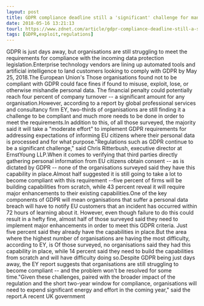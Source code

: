 ```yaml
---
layout: post
title: GDPR compliance deadline still a 'significant' challenge for many
date: 2018-05-16 13:21:13
tourl: https://www.zdnet.com/article/gdpr-compliance-deadline-still-a-significant-challenge-for-many/
tags: [GDPR,exploit,regulations]
---
```

GDPR is just days away, but organisations are still struggling to meet the requirements for compliance with the incoming data protection legislation.Enterprise technology vendors are lining up automated tools and artificial intelligence to land customers looking to comply with GDPR by May 25, 2018.The European Union's Those organisations found not to be compliant with GDPR could face fines if found to misuse, exploit, lose, or otherwise mishandle personal data. The financial penalty could potentially reach four percent of company turnover -- a significant amount for any organisation.However, according to a report by global professional services and consultancy firm EY, two-thirds of organisations are still finding it a challenge to be compliant and much more needs to be done in order to meet the requirements.In addition to this, of all those surveyed, the majority said it will take a "moderate effort" to implement GDPR requirements for addressing expectations of informing EU citizens where their personal data is processed and for what purpose."Regulations such as GDPR continue to be a significant challenge," said Chris Ritterbush, executive director at ErnstYoung LLP.When it comes to verifying that third parties directly gathering personal information from EU citizens obtain consent -- as is dictated by GDPR -- none of the organisations surveyed said they have this capability in place.Almost half suggested it is still going to take a lot to become compliant with this requirement --five percent of firms will be building capabilities from scratch, while 43 percent reveal it will require major enhancements to their existing capabilities.One of the key components of GDPR will mean organisations that suffer a personal data breach will have to notify EU customers that an incident has occurred within 72 hours of learning about it. However, even though failure to do this could result in a hefty fine, almost half of those surveyed said they need to implement major enhancements in order to meet this GDPR criteria. Just five percent said they already have the capabilities in place.But the area where the highest number of organisations are having the most difficulty, according to EY, is Of those surveyed, no organisations said they had this capability in place, while 14 percent said they need to build the capabilities from scratch and will have difficulty doing so.Despite GDPR being just days away, the EY report suggests that organisations are still struggling to become compliant -- and the problem won't be resolved for some time."Given these challenges, paired with the broader impact of the regulation and the short two-year window for compliance, organisations will need to expend significant energy and effort in the coming year," said the report.A recent UK government 